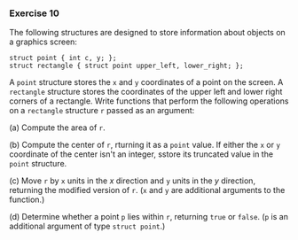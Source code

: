 ### Exercise 10
The following structures are designed to store information about objects on a graphics screen:

```
struct point { int c, y; };
struct rectangle { struct point upper_left, lower_right; };
```

A `point` structure stores the `x` and `y` coordinates of a point on the screen. A `rectangle` structure stores the coordinates of the upper left and lower right corners of a rectangle. Write functions that perform the following operations on a `rectangle` structure `r` passed as an argument:

(a) Compute the area of `r`.

(b) Compute the center of `r`, rturning it as a `point` value. If either the `x` or `y` coordinate of the center isn't an integer, sstore its truncated value in the `point` structure.

(c) Move `r` by `x` units in the *x* direction and `y` units in the *y* direction, returning the modified version of `r`. (`x` and `y` are additional arguments to the function.)

(d) Determine whether a point `p` lies within `r`, returning `true` or `false`. (`p` is an additional argument of type `struct point`.)